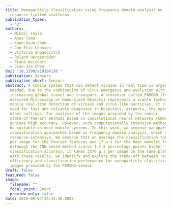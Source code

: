```yaml
---
title: Nanoparticle classification using frequency domain analysis on
  resource-limited platforms
publication_types:
  - "2"
authors:
  - Mikail Yayla
  - Anas Toma
  - Kuan-Hsun Chen
  - Jan Eric Lenssen
  - Victoria Shpacovitch
  - Roland Hergenröder
  - Frank Weichert
  - Jian-Jia Chen
doi: "10.3390/s19194138 "
publication: Sensors
publication_short: Sensors
abstract: A mobile system that can detect viruses in real time is urgently
  needed, due to the combination of virus emergence and evolution with
  increasing global travel and transport. A biosensor called PAMONO (for Plasmon
  Assisted Microscopy of Nano-sized Objects) represents a viable technology for
  mobile real-time detection of viruses and virus-like particles. It could be
  used for fast and reliable diagnoses in hospitals, airports, the open air, or
  other settings. For analysis of the images provided by the sensor,
  state-of-the-art methods based on convolutional neural networks (CNNs) can
  achieve high accuracy. However, such computationally intensive methods may not
  be suitable on most mobile systems. In this work, we propose nanoparticle
  classification approaches based on frequency domain analysis, which are less
  resource-intensive. We observe that on average the classification takes 29 μ s
  per image for the Fourier features and 17 μ s for the Haar wavelet features.
  Although the CNN-based method scores 1–2.5 percentage points higher in
  classification accuracy, it takes 3370 μ s per image on the same platform.
  With these results, we identify and explore the trade-off between resource
  efficiency and classification performance for nanoparticle classification of
  images provided by the PAMONO sensor.
draft: false
featured: false
image:
  filename: ""
  focal_point: Smart
  preview_only: false
date: 2019-09-04T14:43:40.889Z
---
```

